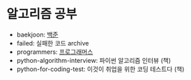 # 알고리즘 공부
- baekjoon: [백준](https://www.acmicpc.net/)
- failed: 실패한 코드 archive
- programmers: [프로그래머스](https://programmers.co.kr/)
- python-algorithm-interview: 파이썬 알고리즘 인터뷰 (책)
- python-for-coding-test: 이것이 취업을 위한 코딩 테스트다 (책)
